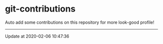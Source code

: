 # git-contributions

Auto add some contributions on this repository for more look-good profile!

---

Update at 2020-02-06 10:47:36

